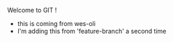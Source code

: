 Welcome to GIT !

- this is coming from wes-oli
- I'm adding this from 'feature-branch' a second time
